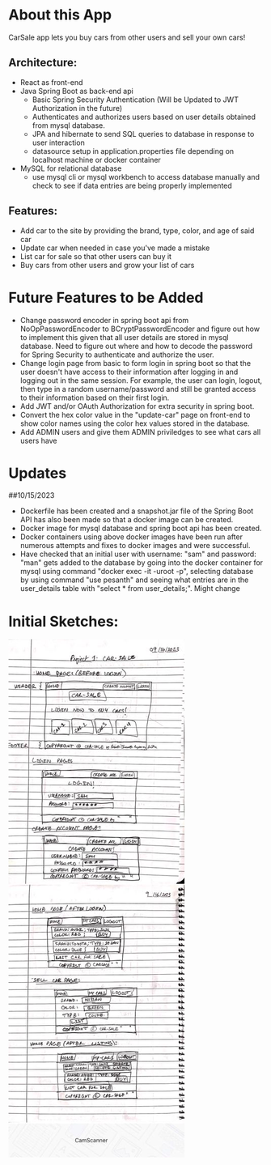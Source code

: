 # About this App
CarSale app lets you buy cars from other users and sell your own cars!

## Architecture:
- React as front-end
- Java Spring Boot as back-end api
    - Basic Spring Security Authentication (Will be Updated to JWT Authorization in the future)
    - Authenticates and authorizes users based on user details obtained from mysql database.
    - JPA and hibernate to send SQL queries to database in response to user interaction
    - datasource setup in application.properties file depending on localhost machine or docker container
- MySQL for relational database
    - use mysql cli or mysql workbench to access database manually and check to see if data entries are being properly implemented

## Features:
- Add car to the site by providing the brand, type, color, and age of said car
- Update car when needed in case you've made a mistake
- List car for sale so that other users can buy it
- Buy cars from other users and grow your list of cars

# Future Features to be Added
- Change password encoder in spring boot api from NoOpPasswordEncoder to BCryptPasswordEncoder and figure out how to implement this given that all user details are stored in mysql database. Need to figure out where and how to decode the password for Spring Security to authenticate and authorize the user.
- Change login page from basic to form login in spring boot so that the user doesn't have access to their information after logging in and logging out in the same session. For example, the user can login, logout, then type in a random username/password and still be granted access to their information based on their first login.
- Add JWT and/or OAuth Authorization for extra security in spring boot.
- Convert the hex color value in the "update-car" page on front-end to show color names using the color hex values stored in the database.
- Add ADMIN users and give them ADMIN priviledges to see what cars all users have

# Updates

##10/15/2023
- Dockerfile has been created and a snapshot.jar file of the Spring Boot API has also been made so that a docker image can be created.
- Docker image for mysql database and spring boot api has been created.
- Docker containers using above docker images have been run after numerous attempts and fixes to docker images and were successful. 
- Have checked that an initial user with username: "sam" and password: "man" gets added to the database by going into the docker container for mysql using command "docker exec -it <mysql container name> -uroot -p<Password>", selecting database by using command "use pesanth" and seeing what entries are in the user_details table with "select * from user_details;". Might change 




# Initial Sketches:
![Sketches for Car Sale Website](./images/CRUD_1_Sketches.png?)